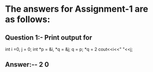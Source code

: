 # The answers for Assignment-1 are as follows:


## Question 1:- Print output for

int i =0, j = 0;
int *p = &i, *q = &j;
q = p;
*q = 2
cout<<i<<" "<<j;

## Answer:-- 2 0
